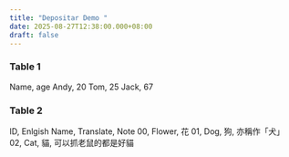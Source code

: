 ```yaml
---
title: "Depositar Demo "
date: 2025-08-27T12:38:00.000+08:00
draft: false
---
```

### Table 1

<csv-table>
Name, age
Andy, 20
Tom, 25
Jack, 67
</csv-table>

### Table 2

<csv-table>
ID, Enlgish Name, Translate, Note
00, Flower, 花
01, Dog, 狗, 亦稱作「犬」
02, Cat, 貓, 可以抓老鼠的都是好貓
</csv-table>
